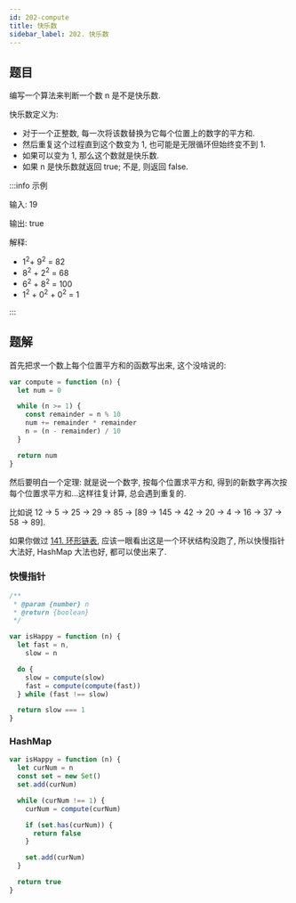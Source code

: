 ```yaml
---
id: 202-compute
title: 快乐数
sidebar_label: 202. 快乐数
---
```


## 题目

编写一个算法来判断一个数 n 是不是快乐数.

快乐数定义为:

- 对于一个正整数, 每一次将该数替换为它每个位置上的数字的平方和.
- 然后重复这个过程直到这个数变为 1, 也可能是无限循环但始终变不到 1.
- 如果可以变为 1, 那么这个数就是快乐数.
- 如果 n 是快乐数就返回 true; 不是, 则返回 false.

:::info 示例

输入: 19

输出: true

解释:

- 1<sup>2</sup>+ 9<sup>2</sup> = 82
- 8<sup>2</sup> + 2<sup>2</sup> = 68
- 6<sup>2</sup> + 8<sup>2</sup> = 100
- 1<sup>2</sup> + 0<sup>2</sup> + 0<sup>2</sup> = 1

:::

## 题解

首先把求一个数上每个位置平方和的函数写出来, 这个没啥说的:

```ts
var compute = function (n) {
  let num = 0

  while (n >= 1) {
    const remainder = n % 10
    num += remainder * remainder
    n = (n - remainder) / 10
  }

  return num
}
```

然后要明白一个定理: 就是说一个数字, 按每个位置求平方和, 得到的新数字再次按每个位置求平方和...这样往复计算, 总会遇到重复的.

比如说 12 -> 5 -> 25 -> 29 -> 85 -> [89 -> 145 -> 42 -> 20 -> 4 -> 16 -> 37 -> 58 -> 89].

如果你做过 [141. 环形链表](/leetcode/easy/141-has-cycle), 应该一眼看出这是一个环状结构没跑了, 所以快慢指针大法好, HashMap 大法也好, 都可以使出来了.

### 快慢指针

```ts
/**
 * @param {number} n
 * @return {boolean}
 */

var isHappy = function (n) {
  let fast = n,
    slow = n

  do {
    slow = compute(slow)
    fast = compute(compute(fast))
  } while (fast !== slow)

  return slow === 1
}
```

### HashMap

```ts
var isHappy = function (n) {
  let curNum = n
  const set = new Set()
  set.add(curNum)

  while (curNum !== 1) {
    curNum = compute(curNum)

    if (set.has(curNum)) {
      return false
    }

    set.add(curNum)
  }

  return true
}
```
